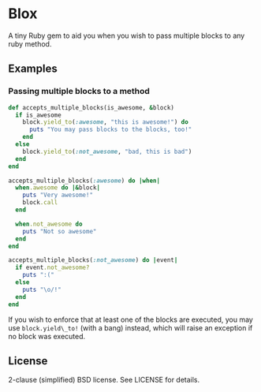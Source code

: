 # Blox

A tiny Ruby gem to aid you when you wish to pass multiple blocks to any ruby method.

## Examples

### Passing multiple blocks to a method

```ruby
def accepts_multiple_blocks(is_awesome, &block)
  if is_awesome
    block.yield_to(:awesome, "this is awesome!") do
      puts "You may pass blocks to the blocks, too!"
    end
  else
    block.yield_to(:not_awesome, "bad, this is bad")
  end
end

accepts_multiple_blocks(:awesome) do |when|
  when.awesome do |&block|
    puts "Very awesome!"
    block.call
  end

  when.not_awesome do
    puts "Not so awesome"
  end
end

accepts_multiple_blocks(:not_awesome) do |event|
  if event.not_awesome?
    puts ":("
  else
    puts "\o/!"
  end
end
```

If you wish to enforce that at least one of the blocks are executed,
you may use `block.yield\_to!` (with a bang) instead, which will raise
an exception if no block was executed.

## License

2-clause (simplified) BSD license. See LICENSE for details.
